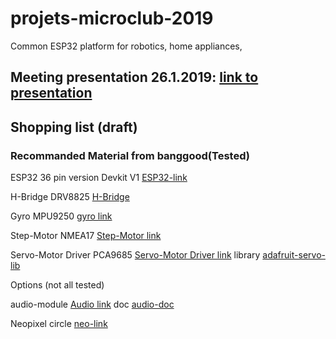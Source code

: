 # projets-microclub-2019
Common ESP32 platform for robotics, home appliances, 

## Meeting presentation 26.1.2019: [link to presentation]

[link to presentation]: https://microclub.ch/wp-content/uploads/2019/01/Project-2019.pdf

## Shopping list (draft)
### Recommanded Material from banggood(Tested)

ESP32 36 pin version Devkit V1 [ESP32-link]

[ESP32-link]: https://www.banggood.com/ESP32-Development-Board-WiFiBluetooth-Ultra-Low-Power-Consumption-Dual-Cores-ESP-32-ESP-32S-Board-p-1109512.html?rmmds=search&cur_warehouse=CN

H-Bridge DRV8825 [H-Bridge]

[H-Bridge]: https://www.banggood.com/3Pcs-3D-Printer-Stepstick-DRV8825-Stepper-Driver-Reprap-4-Layer-PCB-p-1052018.html?rmmds=search&cur_warehouse=CN

Gyro MPU9250 [gyro link]

[gyro link]: https://www.banggood.com/GY-91-MPU9250-BMP280-10DOF-Acceleration-Gyroscope-Compass-Nine-Shaft-Sensor-Module-p-1129541.html?rmmds=search&cur_warehouse=CN

Step-Motor NMEA17 [Step-Motor link]

[Step-Motor link]: https://www.banggood.com/Nema-17-42mm-12V-Hybrid-Two-Phase-Stepper-Motor-For-3D-Printer-p-1164619.html?rmmds=search&cur_warehouse=CN

Servo-Motor Driver PCA9685 [Servo-Motor Driver link] library [adafruit-servo-lib]

[Servo-Motor Driver link]: https://www.banggood.com/Arduino-16-Road-PWMServoSteering-Gear-Drive-Plate-Controller-Robot-IIC-PCA9685-p-1263963.html?rmmds=search&cur_warehouse=CN

[adafruit-servo-lib]: https://github.com/adafruit/Adafruit-PWM-Servo-Driver-Library

Options (not all tested)

audio-module [Audio link] doc [audio-doc]

[Audio link]: https://www.banggood.com/DFPlayer-Mini-MP3-Player-Module-For-Arduino-p-969191.html?rmmds=search&cur_warehouse=CN
[Audio-doc]: https://www.dfrobot.com/product-1121.html

Neopixel circle [neo-link]

[neo-link]: https://www.banggood.com/CJMCU-61-Bit-WS2812-5050-RGB-LED-Driver-Development-Board-p-1008123.html?rmmds=detail-left-hotproducts__8&cur_warehouse=CN
